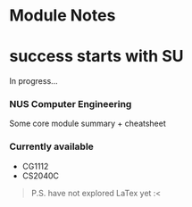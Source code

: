 # Module Notes
# success starts with **SU**

In progress...

### NUS Computer Engineering
Some core module summary + cheatsheet

### Currently available
* CG1112
* CS2040C

> P.S. have not explored LaTex yet :<
